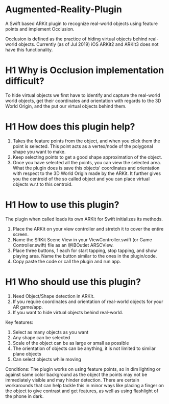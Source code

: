 # Augmented-Reality-Plugin
A Swift based ARKit plugin to recognize real-world objects using feature points and implement Occlusion.

Occlusion is defined as the practice of hiding virtual objects behind real-world objects. Currently (as of Jul 2019) iOS ARKit2 and ARKit3 does not have this functionality.

# H1 Why is Occlusion implementation difficult?
To hide virtual objects we first have to identify and capture the real-world world objects, get their coordinates and orientation with regards to the 3D World Origin, and the put our virtual objects behind them.

<insert a pic>

# H1 How does this plugin help?
1. Takes the feature points from the object, and when you click them the point is selected. This point acts as a vertex/node 	of the polygonal shape you want to make.
2. Keep selecting points to get a good shape approximation of the object.
3. Once you have selected all the points, you can view the selected area. What the plugin does is save this objects' 			coordinates and orientation with respect to the 3D World Origin made by the ARKit. It further gives you the centroid of 	the so called object and you can place virtual objects w.r.t to this centroid. 

<insert a pic>

# H1 How to use this plugin?

The plugin when called loads its own ARKit for Swift initializes its methods. 
1. Place the ARKit on your view controller and stretch it to cover the entire screen.
2. Name the SRKit Scene View in your ViewController.swift (or Game Controller.swift) file as an @IBOutlet ARSCView.
3. Place three buttons, 1 each for start tapping, stop tapping, and show playing area. Name the button similar to the ones 		in the plugin/code.
4. Copy paste the code or call the plugin and run app.

<insert a pic>

# H1 Who should use this plugin?
1. Need Object/Shape detection in ARKit.
2. If you require coordinates and orientation of real-world objects for your AR game/app.
3. If you want to hide virtual objects behind real-world.

<insert a montage>

Key features:
1. Select as many objects as you want
2. Any shape can be selected
3. Scale of the object can be as large or small as possible 
4. The orientation of objects can be anything, it is not limited to similar plane objects
5. Can select objects while moving

<insert a montage>

Conditions:
The plugin works on using feature points, so in dim lighting or against same color background as the object the points may not be immediately visible and may hinder detection. There are certain workarounds that can help tackle this in minor ways like placing a finger on the object to give contrast and get features, as well as using flashlight of the phone in dark.
